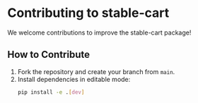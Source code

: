 # Contributing to stable-cart

We welcome contributions to improve the stable-cart package!

## How to Contribute

1. Fork the repository and create your branch from `main`.
2. Install dependencies in editable mode:
   ```bash
   pip install -e .[dev]